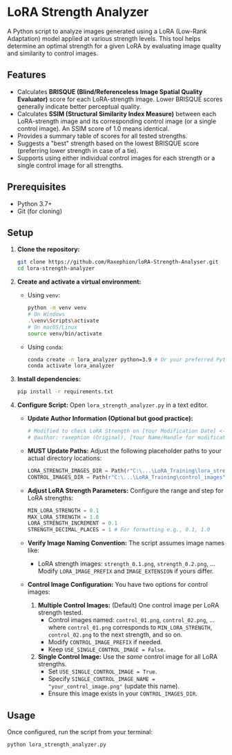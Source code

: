 # LoRA Strength Analyzer

A Python script to analyze images generated using a LoRA (Low-Rank Adaptation) model applied at various strength levels. This tool helps determine an optimal strength for a given LoRA by evaluating image quality and similarity to control images.

## Features

-   Calculates **BRISQUE (Blind/Referenceless Image Spatial Quality Evaluator)** score for each LoRA-strength image. Lower BRISQUE scores generally indicate better perceptual quality.
-   Calculates **SSIM (Structural Similarity Index Measure)** between each LoRA-strength image and its corresponding control image (or a single control image). An SSIM score of 1.0 means identical.
-   Provides a summary table of scores for all tested strengths.
-   Suggests a "best" strength based on the lowest BRISQUE score (preferring lower strength in case of a tie).
-   Supports using either individual control images for each strength or a single control image for all strengths.

## Prerequisites

-   Python 3.7+
-   Git (for cloning)

## Setup

1.  **Clone the repository:**
    ```bash
    git clone https://github.com/Raxephion/loRA-Strength-Analyser.git
    cd lora-strength-analyzer
    ```

2.  **Create and activate a virtual environment:**

    *   Using `venv`:
        ```bash
        python -m venv venv
        # On Windows
        .\venv\Scripts\activate
        # On macOS/Linux
        source venv/bin/activate
        ```
    *   Using `conda`:
        ```bash
        conda create -n lora_analyzer python=3.9 # Or your preferred Python 3.x version
        conda activate lora_analyzer
        ```

3.  **Install dependencies:**
    ```bash
    pip install -r requirements.txt
    ```

4.  **Configure Script:**
    Open `lora_strength_analyzer.py` in a text editor.

    *   **Update Author Information (Optional but good practice):**
        ```python
        # Modified to check LoRA Strength on [Your Modification Date] <--- UPDATE THIS
        # @author: raxephion (Original), [Your Name/Handle for modification] <--- UPDATE THIS
        ```

    *   **MUST Update Paths:**
        Adjust the following placeholder paths to your actual directory locations:
        ```python
        LORA_STRENGTH_IMAGES_DIR = Path(r"C:\...\LoRA_Training\lora_strength_images") # UPDATE THIS
        CONTROL_IMAGES_DIR = Path(r"C:\...\LoRA_Training\control_images") # UPDATE THIS
        ```

    *   **Adjust LoRA Strength Parameters:**
        Configure the range and step for LoRA strengths:
        ```python
        MIN_LORA_STRENGTH = 0.1
        MAX_LORA_STRENGTH = 1.0
        LORA_STRENGTH_INCREMENT = 0.1
        STRENGTH_DECIMAL_PLACES = 1 # For formatting e.g., 0.1, 1.0
        ```

    *   **Verify Image Naming Convention:**
        The script assumes image names like:
        -   LoRA strength images: `strength_0.1.png`, `strength_0.2.png`, ...
        Modify `LORA_IMAGE_PREFIX` and `IMAGE_EXTENSION` if yours differ.

    *   **Control Image Configuration:**
        You have two options for control images:
        1.  **Multiple Control Images:** (Default) One control image per LoRA strength tested.
            -   Control images named: `control_01.png`, `control_02.png`, ... where `control_01.png` corresponds to `MIN_LORA_STRENGTH`, `control_02.png` to the next strength, and so on.
            -   Modify `CONTROL_IMAGE_PREFIX` if needed.
            -   Keep `USE_SINGLE_CONTROL_IMAGE = False`.
        2.  **Single Control Image:** Use the *same* control image for all LoRA strengths.
            -   Set `USE_SINGLE_CONTROL_IMAGE = True`.
            -   Specify `SINGLE_CONTROL_IMAGE_NAME = "your_control_image.png"` (update this name).
            -   Ensure this image exists in your `CONTROL_IMAGES_DIR`.

## Usage

Once configured, run the script from your terminal:

```bash
python lora_strength_analyzer.py
